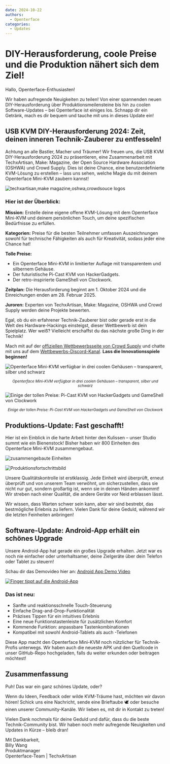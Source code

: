 ```yaml
---
date: 2024-10-22
authors:
  - Openterface
categories:
  - Updates
---
```


# DIY-Herausforderung, coole Preise und die Produktion nähert sich dem Ziel!

Hallo, Openterface-Enthusiasten!

Wir haben aufregende Neuigkeiten zu teilen! Von einer spannenden neuen DIY-Herausforderung über Produktionsmeilensteine bis hin zu coolen Software-Updates – bei Openterface ist einiges los. Schnapp dir ein Getränk, mach es dir bequem und tauche mit uns in dieses Update ein!

## USB KVM DIY-Herausforderung 2024: Zeit, deinen inneren Technik-Zauberer zu entfesseln!

Achtung an alle Bastler, Macher und Träumer! Wir freuen uns, die USB KVM DIY-Herausforderung 2024 zu präsentieren, eine Zusammenarbeit mit TechxArtisan, Make: Magazine, der Open Source Hardware Association (OSHWA) und Crowd Supply. Dies ist deine Chance, eine benutzerdefinierte KVM-Lösung zu erstellen – lass uns sehen, welche Magie du mit deinem Openterface Mini-KVM zaubern kannst!

![techxartisan,make magazine,oshwa,crowdsouce logos](pic/241022-1.webp)

### Hier ist der Überblick:

**Mission:** Erstelle deine eigene offene KVM-Lösung mit dem Openterface Mini-KVM und deinem persönlichen Touch, um deine spezifischen Bedürfnisse zu erfüllen.

**Kategorien:** Preise für die besten Teilnehmer umfassen Auszeichnungen sowohl für technische Fähigkeiten als auch für Kreativität, sodass jeder eine Chance hat!

**Tolle Preise:**
- Ein Openterface Mini-KVM in limitierter Auflage mit transparentem und silbernem Gehäuse.
- Der futuristische Pi-Cast KVM von HackerGadgets.
- Der retro-inspirierte GameShell von Clockwork.

**Zeitplan:** Die Herausforderung beginnt am 1. Oktober 2024 und die Einreichungen enden am 28. Februar 2025.

**Juroren:** Experten von TechxArtisan, Make: Magazine, OSHWA und Crowd Supply werden deine Projekte bewerten.

Egal, ob du ein erfahrener Technik-Zauberer bist oder gerade erst in die Welt des Hardware-Hackings einsteigst, dieser Wettbewerb ist dein Spielplatz. Wer weiß? Vielleicht erschaffst du das nächste große Ding in der Technik!

Mach mit auf der [offiziellen Wettbewerbsseite von Crowd Supply](https://www.crowdsupply.com/techxartisan/usb-kvm-diy-challenge-2024) und chatte mit uns auf dem [Wettbewerbs-Discord-Kanal](https://discord.com/invite/YhKVzDujkT). **Lass die Innovationsspiele beginnen!**

![Openterface Mini-KVM verfügbar in drei coolen Gehäusen – transparent, silber und schwarz](pic/241022-2.webp)
<p style="text-align: center;"><small><em>Openterface Mini-KVM verfügbar in drei coolen Gehäusen – transparent, silber und schwarz</em></small></p>

![Einige der tollen Preise: Pi-Cast KVM von HackerGadgets und GameShell von Clockwork](pic/241022-3.webp)
<p style="text-align: center;"><small><em>Einige der tollen Preise: Pi-Cast KVM von HackerGadgets und GameShell von Clockwork</em></small></p>

## Produktions-Update: Fast geschafft!

Hier ist ein Einblick in die harte Arbeit hinter den Kulissen – unser Studio summt wie ein Bienenstock! Bisher haben wir 800 Einheiten des Openterface Mini-KVM zusammengebaut.

![zusammengebaute Einheiten](pic/241022-4.webp)

![Produktionsfortschrittsbild](pic/241022-5.webp)

Unsere Qualitätskontrolle ist erstklassig. Jede Einheit wird überprüft, erneut überprüft und von unserem Team verwöhnt, um sicherzustellen, dass sie nicht nur gut, sondern großartig ist, wenn sie in deinen Händen ankommt! Wir streben nach einer Qualität, die andere Geräte vor Neid erblassen lässt.

Wir wissen, dass Warten schwer sein kann, aber wir sind bestrebt, das bestmögliche Erlebnis zu liefern. Vielen Dank für deine Geduld, während wir die letzten Feinheiten anbringen!

## Software-Update: Android-App erhält ein schönes Upgrade

Unsere Android-App hat gerade ein großes Upgrade erhalten. Jetzt war es noch nie einfacher oder unterhaltsamer, deine Zielgeräte über dein Telefon oder Tablet zu steuern!

Schau dir das Demovideo hier an: [Android App Demo Video](https://x.com/TechxArtisan/status/1840587612148699398)

[![Finger tippt auf die Android-App](pic/241022-6.webp)](https://x.com/TechxArtisan/status/1840587612148699398)

### Das ist neu:
- Sanfte und reaktionsschnelle Touch-Steuerung
- Einfache Drag-and-Drop-Funktionalität
- Präzises Tippen für ein intuitives Erlebnis
- Eine neue Funktionstastenleiste für zusätzlichen Komfort
- Kommende Funktion: anpassbare Tastenkombinationen
- Kompatibel mit sowohl Android-Tablets als auch -Telefonen

Diese App macht den Openterface Mini-KVM noch nützlicher für Technik-Profis unterwegs. Wir haben auch die neueste APK und den Quellcode in unser GitHub-Repo hochgeladen, falls du weiter erkunden oder beitragen möchtest!

## Zusammenfassung

Puh! Das war ein ganz schönes Update, oder?

Wenn du Ideen, Feedback oder wilde KVM-Träume hast, möchten wir davon hören! Schick uns eine Nachricht, sende eine Brieftaube 🕊️ oder besuche einen unserer Community-Kanäle. Wir lieben es, mit dir in Kontakt zu treten!

Vielen Dank nochmals für deine Geduld und dafür, dass du die beste Technik-Community bist. Wir haben noch mehr aufregende Neuigkeiten und Updates in Kürze – bleib dran!

Mit Dankbarkeit,  
Billy Wang  
Produktmanager  
Openterface-Team | TechxArtisan
